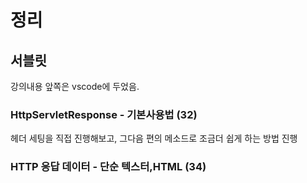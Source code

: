 # 정리 

## 서블릿

강의내용 앞쪽은 vscode에 두었음.

### HttpServletResponse - 기본사용법 (32)

헤더 세팅을 직접 진행해보고, 그다음 편의 메소드로 조금더 쉽게 하는 방법 진행

### HTTP 응답 데이터 - 단순 텍스터,HTML (34)
